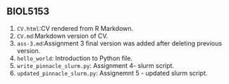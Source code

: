 ## BIOL5153

1. `CV.html`:CV rendered from R Markdown.
2. `CV.md`:Markdown version of CV.
3. `ass-3.md`:Assignment 3 final version was added after deleting previous version.
4. `hello_world`: Introduction to Python file.
5. `write_pinnacle_slurm.py`: Assignment 4- slurm script.
6. `updated_pinnacle_slurm.py`: Assignemnt 5 - updated slurm script.
